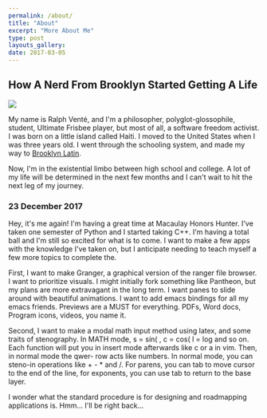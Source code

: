 ```yaml
---
permalink: /about/
title: "About"
excerpt: "More About Me"
type: post
layouts_gallery:
date: 2017-03-05
---
```


## How A Nerd From Brooklyn Started Getting A Life

![](https://avatars3.githubusercontent.com/u/21066644?s=460&v=4)

My name is Ralph Venté, and I'm a philosopher, polyglot-glossophile, student, Ultimate Frisbee player, but most of all, a software freedom activist. I was born on a little island called Haiti. I moved to the United States when I was three years old. I went through the schooling system, and made my way to [Brooklyn Latin](http://www.brooklynlatin.org).

Now, I'm in the existential limbo between high school and college. A lot of my life will be determined in the next few months and I can't wait to hit the next leg of my journey.

### 23 December 2017

Hey, it's me again! I'm having a great time at Macaulay Honors Hunter. I've taken one semester of Python and I started taking C++. I'm having a total ball and I'm still so excited for what is to come. I want to make a few apps with the knowledge I've taken on, but I anticipate needing to teach myself a few more topics to complete the. 

First, I want to make Granger, a graphical version of the ranger file browser. I want to prioritize visuals. I might initially fork something like Pantheon, but my plans are more extravagant in the long term. I want panes to slide around with beautiful animations. I want to add emacs bindings for all my emacs friends. Previews are a MUST for everything. PDFs, Word docs, Program icons, videos, you name it.

Second, I want to make a modal math input method using latex, and some traits of stenography. In MATH mode, s = sin( , c = cos( l = log and so on. Each function will put you in insert mode afterwards like c or a in vim. Then, in normal mode the qwer- row acts like numbers. In normal mode, you can steno-in operations like + - * and /. For parens, you can tab to move cursor to the end of the line, for exponents, you can use tab to return to the base layer.

I wonder what the standard procedure is for designing and roadmapping applications is. Hmm... I'll be right back...
